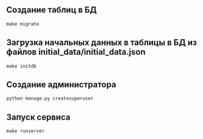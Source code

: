 ## Создание таблиц в БД
```
make migrate
```

## Загрузка начальных данных в таблицы в БД из файлов initial_data/initial_data.json
```
make initdb
```

## Создание администратора
```
python manage.py createsuperuser 
```

## Запуск сервиса
```
make runserver
```

